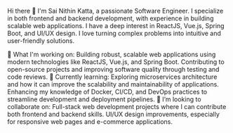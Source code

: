 Hi there 👋
I'm Sai Nithin Katta, a passionate Software Engineer. I specialize in both frontend and backend development, with experience in building scalable web applications. I have a deep interest in ReactJS, Vue.js, Spring Boot, and UI/UX design. I love turning complex problems into intuitive and user-friendly solutions.

🔭 What I'm working on:
Building robust, scalable web applications using modern technologies like ReactJS, Vue.js, and Spring Boot.
Contributing to open-source projects and improving software quality through testing and code reviews.
🌱 Currently learning:
Exploring microservices architecture and how it can improve the scalability and maintainability of applications.
Enhancing my knowledge of Docker, CI/CD, and DevOps practices to streamline development and deployment pipelines.
👯 I’m looking to collaborate on:
Full-stack web development projects where I can contribute both frontend and backend skills.
UI/UX design improvements, especially for responsive web pages and e-commerce applications.
